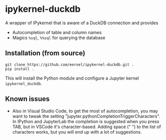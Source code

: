 # ipykernel-duckdb

A wrapper of IPykernel that is aware of a DuckDB connection and provides
* Autocompletion of table and column names
* Magics `%sql`, `%%sql` for querying the database

## Installation (from source)
```
git clone https://github.com/eeroel/ipykernel-duckdb.git .
pip install .
```
This will install the Python module and configure a Jupyter kernel `ipykernel_duckdb`.

## Known issues
* Also in Visual Studio Code, to get the most of autocompletion, you may want to tweak the setting "jupyter.pythonCompletionTriggerCharacters".
In IPython and JupyterLab the completion is suggested when you press TAB, but in VSCode it's character-based. Adding space (" ") to the list of characters works,
but you will end up with a lot of suggestions.
